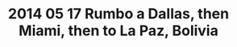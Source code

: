 ---
layout: blog
title: 2014 05 17 Rumbo a Dallas, then Miami, then to La Paz, Bolivia
category: blog
lat: 47.44672
lng: -122.29943
altitude: 122.45
image: https://s3-us-west-2.amazonaws.com/worldcup14/2014-05-17 08:31:50 PDT.jpg
observation: 20140517083150PDT
---
